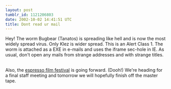 ```yaml
---
layout: post
tumblr_id: 1121206803
date: 2002-10-02 14:41:51 UTC
title: Dont read ur mail
---
```


Hey! The worm Bugbear (Tanatos) is spreading like hell and is now the most widely spread virus. Only Klez is wider spread. This is an Alert Class 1. The worm is attached as a EXE in e-mails and uses the iframe sec-hole in IE. As usual, don't open any mails from strange addresses and with strange titles.
<br/>

<br/>
Also, the <a href="http://flajm.com/espresso/" target="_blank">espresso film festival</a> is going forward. (Dooh!) We're heading for a final staff meeting and tomorrow we will hopefully finish off the master tape.
